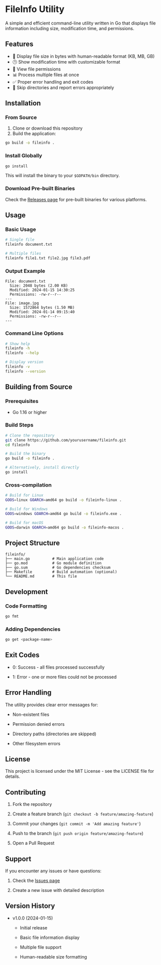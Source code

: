 # FileInfo Utility

A simple and efficient command-line utility written in Go that displays file information including size, modification time, and permissions.

## Features

- 📁 Display file size in bytes with human-readable format (KB, MB, GB)
- 🕒 Show modification time with customizable format
- 🔐 View file permissions
- 📊 Process multiple files at once
- ✅ Proper error handling and exit codes
- 🚫 Skip directories and report errors appropriately

## Installation

### From Source

1. Clone or download this repository
2. Build the application:

```bash
go build -o fileinfo .
```

### Install Globally
```bash
go install
```

This will install the binary to your `$GOPATH/bin` directory.

### Download Pre-built Binaries
Check the [Releases page]() for pre-built binaries for various platforms.

## Usage
### Basic Usage
```bash
# Single file
fileinfo document.txt

# Multiple files
fileinfo file1.txt file2.jpg file3.pdf
```

### Output Example
```text
File: document.txt
  Size: 2048 bytes (2.00 KB)
  Modified: 2024-01-15 14:30:25
  Permissions: -rw-r--r--
---
File: image.jpg
  Size: 1572864 bytes (1.50 MB)
  Modified: 2024-01-14 09:15:40
  Permissions: -rw-r--r--
---
```

### Command Line Options
```bash
# Show help
fileinfo -h
fileinfo --help

# Display version
fileinfo -v
fileinfo --version
```

## Building from Source
### Prerequisites
* Go 1.16 or higher

### Build Steps
```bash
# Clone the repository
git clone https://github.com/yourusername/fileinfo.git
cd fileinfo

# Build the binary
go build -o fileinfo .

# Alternatively, install directly
go install
```

### Cross-compilation
```bash
# Build for Linux
GOOS=linux GOARCH=amd64 go build -o fileinfo-linux .

# Build for Windows
GOOS=windows GOARCH=amd64 go build -o fileinfo.exe .

# Build for macOS
GOOS=darwin GOARCH=amd64 go build -o fileinfo-macos .
```

## Project Structure
```text
fileinfo/
├── main.go          # Main application code
├── go.mod           # Go module definition
├── go.sum           # Go dependencies checksum
├── Makefile         # Build automation (optional)
└── README.md        # This file
```

## Development
### Code Formatting
```bash
go fmt
```

### Adding Dependencies
```bash
go get <package-name>
```

## Exit Codes
* 0: Success - all files processed successfully

* 1: Error - one or more files could not be processed

## Error Handling
The utility provides clear error messages for:

* Non-existent files

* Permission denied errors

* Directory paths (directories are skipped)

* Other filesystem errors

## License
This project is licensed under the MIT License - see the LICENSE file for details.

## Contributing
1. Fork the repository

2. Create a feature branch (``git checkout -b feature/amazing-feature``)

3. Commit your changes (``git commit -m 'Add amazing feature'``)

4. Push to the branch (``git push origin feature/amazing-feature``)

5. Open a Pull Request

## Support
If you encounter any issues or have questions:

1. Check the [Issues page]()

2. Create a new issue with detailed description

## Version History
* v1.0.0 (2024-01-15)

  * Initial release

  * Basic file information display

  * Multiple file support

  * Human-readable size formatting